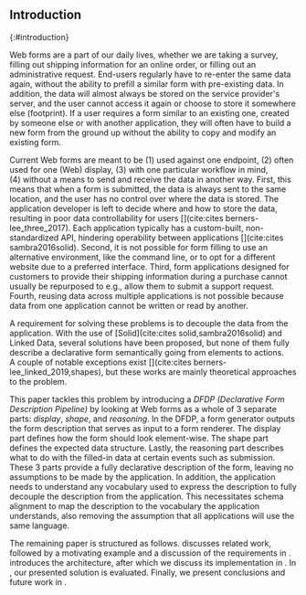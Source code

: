 ## Introduction
{:#introduction}

Web forms are a part of our daily lives, whether we are taking a survey, filling out shipping information for an online order, or filling out an administrative request.
End-users regularly have to re-enter the same data again, without the ability to prefill a similar form with pre-existing data.
In addition, the data will almost always be stored on the service provider's server, and the user cannot access it again or choose to store it somewhere else (footprint).
If a user requires a form similar to an existing one, created by someone else or with another application, they will often have to build a new form from the ground up without the ability to copy and modify an existing form.

Current Web forms are meant to be (1) used against one endpoint, (2) often used for one (Web) display, (3) with one particular workflow in mind, (4) without a means to send and receive the data in another way.
First, this means that when a form is submitted, the data is always sent to the same location, and the user has no control over where the data is stored.
The application developer is left to decide where and how to store the data, resulting in poor data controllability for users [](cite:cites berners-lee_three_2017).
Each application typically has a custom-built, non-standardized API, hindering operability between applications [](cite:cites sambra2016solid).
Second, it is not possible for form filling to use an alternative environment, like the command line, or to opt for a different website due to a preferred interface.
Third, form applications designed for customers to provide their shipping information during a purchase cannot usually be repurposed to e.g., allow them to submit a support request.
Fourth, reusing data across multiple applications is not possible because data from one application cannot be written or read by another.

A requirement for solving these problems is to decouple the data from the application.
With the use of [Solid](cite:cites solid,sambra2016solid) and Linked Data, several solutions have been proposed, but none of them fully describe a declarative form semantically going from elements to actions.
A couple of notable exceptions exist [](cite:cites berners-lee_linked_2019,shapes),
but these works are mainly theoretical approaches to the problem.

This paper tackles this problem by introducing a _DFDP (Declarative Form Description Pipeline)_ by looking at Web forms as a whole of 3 separate parts: *display*, *shape*, and *reasoning*.
In the DFDP, a form generator outputs the form description that serves as input to a form renderer.
The display part defines how the form should look element-wise. The shape part defines the expected data structure.
Lastly, the reasoning part describes what to do with the filled-in data at certain events such as submission.
These 3 parts provide a fully declarative description of the form, leaving no assumptions to be made by the application.
In addition, the application needs to understand any vocabulary used to express the description to fully decouple the description from the application.
This necessitates schema alignment to map the description to the vocabulary the application understands, also removing the assumption that all applications will use the same language.

The remaining paper is structured as follows.
[](#related-work) discusses related work, followed by a motivating example and a discussion of the requirements in [](#requirements).
[](#architecture) introduces the architecture, after which we discuss its implementation in [](#implementation).
In [](#evaluation), our presented solution is evaluated.
Finally, we present conclusions and future work in [](#conclusion).
